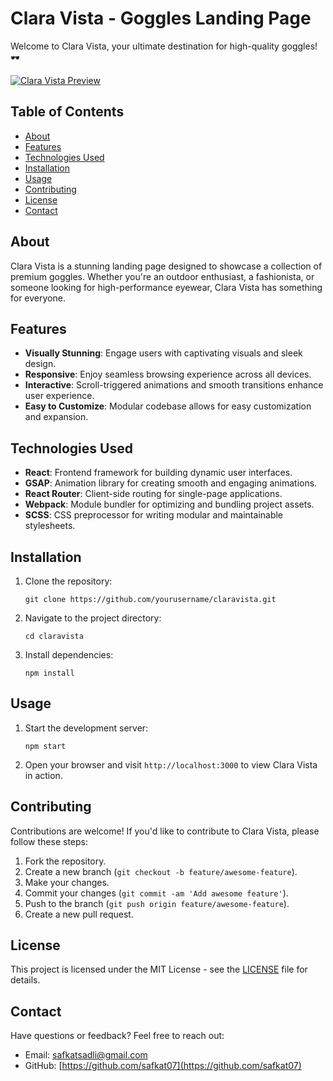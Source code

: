# Clara Vista - Goggles Landing Page

Welcome to Clara Vista, your ultimate destination for high-quality goggles! 🕶️

[![Clara Vista Preview](https://i.ibb.co/8jjRq0H/your-image.jpg)](https://ibb.co/8jjRq0H)


## Table of Contents

- [About](#about)
- [Features](#features)
- [Technologies Used](#technologies-used)
- [Installation](#installation)
- [Usage](#usage)
- [Contributing](#contributing)
- [License](#license)
- [Contact](#contact)

## About

Clara Vista is a stunning landing page designed to showcase a collection of premium goggles. Whether you're an outdoor enthusiast, a fashionista, or someone looking for high-performance eyewear, Clara Vista has something for everyone.

## Features

- **Visually Stunning**: Engage users with captivating visuals and sleek design.
- **Responsive**: Enjoy seamless browsing experience across all devices.
- **Interactive**: Scroll-triggered animations and smooth transitions enhance user experience.
- **Easy to Customize**: Modular codebase allows for easy customization and expansion.

## Technologies Used

- **React**: Frontend framework for building dynamic user interfaces.
- **GSAP**: Animation library for creating smooth and engaging animations.
- **React Router**: Client-side routing for single-page applications.
- **Webpack**: Module bundler for optimizing and bundling project assets.
- **SCSS**: CSS preprocessor for writing modular and maintainable stylesheets.

## Installation

1. Clone the repository:

    ```
    git clone https://github.com/yourusername/claravista.git
    ```

2. Navigate to the project directory:

    ```
    cd claravista
    ```

3. Install dependencies:

    ```
    npm install
    ```

## Usage

1. Start the development server:

    ```
    npm start
    ```

2. Open your browser and visit `http://localhost:3000` to view Clara Vista in action.

## Contributing

Contributions are welcome! If you'd like to contribute to Clara Vista, please follow these steps:

1. Fork the repository.
2. Create a new branch (`git checkout -b feature/awesome-feature`).
3. Make your changes.
4. Commit your changes (`git commit -am 'Add awesome feature'`).
5. Push to the branch (`git push origin feature/awesome-feature`).
6. Create a new pull request.

## License

This project is licensed under the MIT License - see the [LICENSE](LICENSE) file for details.

## Contact

Have questions or feedback? Feel free to reach out:

- Email: safkatsadli@gmail.com
- GitHub: [https://github.com/safkat07](https://github.com/safkat07)
